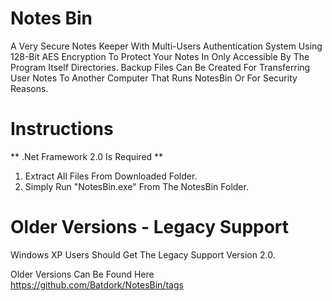 # Notes Bin
A Very Secure Notes Keeper With Multi-Users Authentication System Using 128-Bit AES Encryption To Protect Your Notes In Only Accessible By The Program Itself Directories. Backup Files Can Be Created For Transferring User Notes To Another Computer That Runs NotesBin Or For Security Reasons.

# Instructions
** .Net Framework 2.0 Is Required **
1) Extract All Files From Downloaded Folder.     
2) Simply Run "NotesBin.exe" From The NotesBin Folder.

# Older Versions - Legacy Support
Windows XP Users Should Get The Legacy Support Version 2.0.

Older Versions Can Be Found Here 
https://github.com/Batdork/NotesBin/tags
